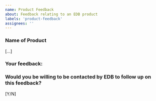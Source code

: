 ```yaml
---
name: Product Feedback
about: Feedback relating to an EDB product
labels: 'product-feedback'
assignees: ''
---
```


### Name of Product
[...]

### Your feedback:

### Would you be willing to be contacted by EDB to follow up on this feedback?
[Y/N]
